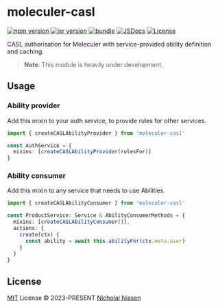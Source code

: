 # moleculer-casl

[![npm version][npm-version-src]][npm-version-href]
[![jsr version][jsr-version-src]][jsr-version-href]
[![bundle][bundle-src]][bundle-href]
[![JSDocs][jsdocs-src]][jsdocs-href]
[![License][license-src]][license-href]

CASL authorisation for Moleculer with service-provided ability definition and caching.

> **Note**:
> This module is heavily under development.

## Usage

### Ability provider

Add this mixin to your auth service, to provide rules for other services.

```ts
import { createCASLAbilityProvider } from 'moleculer-casl'

const AuthService = {
  mixins: [createCASLAbilityProvider(rulesFor)]
}
```

### Ability consumer

Add this mixin to any service that needs to use Abilities.

```ts
import { createCASLAbilityConsumer } from 'moleculer-casl'

const ProductService: Service & AbilityConsumerMethods = {
  mixins: [createCASLAbilityConsumer()],
  actions: {
    create(ctx) {
      const ability = await this.abilityFor(ctx.meta.user)
    }
  }
}
```

## License

[MIT](./LICENSE) License © 2023-PRESENT [Nicholai Nissen](https://github.com/Nicholaiii)

<!-- Badges -->

[npm-version-src]: https://img.shields.io/npm/v/moleculer-casl?style=flat&colorA=080f12&colorB=1fa669
[npm-version-href]: https://npmjs.com/package/moleculer-casl
[jsr-version-src]: https://img.shields.io/jsr/v/nicholai/moleculer-casl
[jsr-version-href]: https://jsr.io/@nicholai/moleculer-casl
[bundle-src]: https://img.shields.io/bundlephobia/minzip/moleculer-casl?style=flat&colorA=080f12&colorB=1fa669&label=minzip
[bundle-href]: https://bundlephobia.com/result?p=moleculer-casl
[license-src]: https://img.shields.io/github/license/Nicholaiii/moleculer-casl.svg?style=flat&colorA=080f12&colorB=1fa669
[license-href]: https://github.com/Nicholaiii/moleculer-casl/blob/main/LICENSE
[jsdocs-src]: https://img.shields.io/badge/jsdocs-reference-080f12?style=flat&colorA=080f12&colorB=1fa669
[jsdocs-href]: https://www.jsdocs.io/package/moleculer-casl
